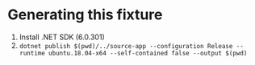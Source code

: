 # Generating this fixture

1. Install .NET SDK (6.0.301)
1. `dotnet publish $(pwd)/../source-app --configuration Release --runtime ubuntu.18.04-x64 --self-contained false --output $(pwd)`


